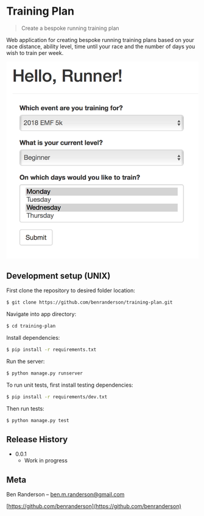 # Training Plan
> Create a bespoke running training plan

Web application for creating bespoke running training plans based on your race distance, ability level, time until your race and the number of days you wish to train per week.

![](images/screenshot.png)

## Development setup (UNIX)

First clone the repository to desired folder location:

```sh
$ git clone https://github.com/benranderson/training-plan.git
```

Navigate into app directory:

```sh
$ cd training-plan
```

Install dependencies:

```sh
$ pip install -r requirements.txt
```

Run the server:

```sh
$ python manage.py runserver
```

To run unit tests, first install testing dependencies:

```sh
$ pip install -r requirements/dev.txt
```

Then run tests:

```sh
$ python manage.py test
```

## Release History

* 0.0.1
    * Work in progress

## Meta

Ben Randerson – ben.m.randerson@gmail.com

[https://github.com/benranderson](https://github.com/benranderson)